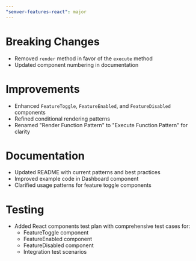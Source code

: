 ```yaml
---
"semver-features-react": major
---
```


# Breaking Changes
- Removed `render` method in favor of the `execute` method
- Updated component numbering in documentation

# Improvements
- Enhanced `FeatureToggle`, `FeatureEnabled`, and `FeatureDisabled` components
- Refined conditional rendering patterns
- Renamed "Render Function Pattern" to "Execute Function Pattern" for clarity

# Documentation
- Updated README with current patterns and best practices
- Improved example code in Dashboard component
- Clarified usage patterns for feature toggle components

# Testing
- Added React components test plan with comprehensive test cases for:
  - FeatureToggle component
  - FeatureEnabled component
  - FeatureDisabled component
  - Integration test scenarios
